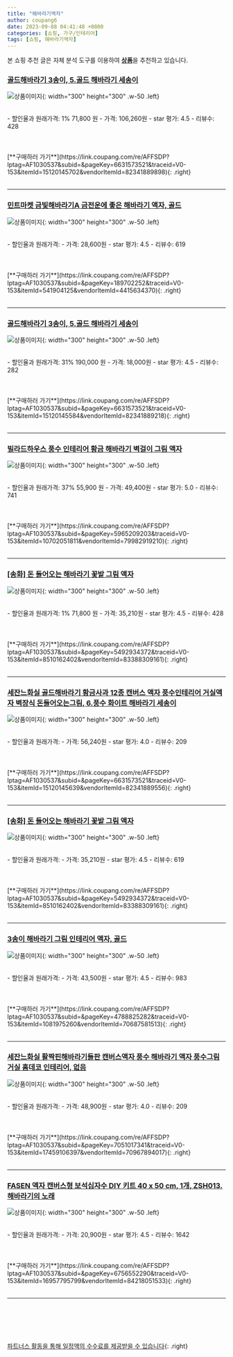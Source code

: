 ```yaml
---
title: "해바라기액자"
author: coupang6
date: 2023-09-08 04:41:48 +0800
categories: [쇼핑, 가구/인테리어]
tags: [쇼핑, 해바라기액자]
---
```


본 쇼핑 추천 글은 자체 분석 도구를 이용하여 [**상품**](https://link.coupang.com/a/bao1ui)을 추천하고 있습니다.

### [골드해바라기 3송이, 5.골드 해바라기 세송이](https://link.coupang.com/re/AFFSDP?lptag=AF1030537&subid=&pageKey=6631573521&traceid=V0-153&itemId=15120145702&vendorItemId=82341889898)

![상품이미지](https://thumbnail7.coupangcdn.com/thumbnails/remote/230x230ex/image/vendor_inventory/35ce/8b320a3b3fb779e12f6c20661eb7faad85fbd0d52be64c3e177ea51bbc99.jpg){: width="300" height="300" .w-50 .left}


<br>
- 할인율과 원래가격: 1%  71,800   원
- 가격: 106,260원
- star 평가: 4.5
- 리뷰수: 428
<br>
<br>
<br>
<br>
[**구매하러 가기**](https://link.coupang.com/re/AFFSDP?lptag=AF1030537&subid=&pageKey=6631573521&traceid=V0-153&itemId=15120145702&vendorItemId=82341889898){: .right}
<br>
<br>

---

### [민트마켓 금빛해바라기A 금전운에 좋은 해바라기 액자, 골드](https://link.coupang.com/re/AFFSDP?lptag=AF1030537&subid=&pageKey=189702252&traceid=V0-153&itemId=541904125&vendorItemId=4415634370)

![상품이미지](https://thumbnail9.coupangcdn.com/thumbnails/remote/230x230ex/image/vendor_inventory/6431/aace348dd42651918e9185a2e917f5a9e87bf9c43b8e21ca490514319f38.jpg){: width="300" height="300" .w-50 .left}


<br>
- 할인율과 원래가격: 
- 가격: 28,600원
- star 평가: 4.5
- 리뷰수: 619
<br>
<br>
<br>
<br>
[**구매하러 가기**](https://link.coupang.com/re/AFFSDP?lptag=AF1030537&subid=&pageKey=189702252&traceid=V0-153&itemId=541904125&vendorItemId=4415634370){: .right}
<br>
<br>

---

### [골드해바라기 3송이, 5.골드 해바라기 세송이](https://link.coupang.com/re/AFFSDP?lptag=AF1030537&subid=&pageKey=6631573521&traceid=V0-153&itemId=15120145584&vendorItemId=82341889218)

![상품이미지](https://thumbnail7.coupangcdn.com/thumbnails/remote/230x230ex/image/vendor_inventory/35ce/8b320a3b3fb779e12f6c20661eb7faad85fbd0d52be64c3e177ea51bbc99.jpg){: width="300" height="300" .w-50 .left}


<br>
- 할인율과 원래가격: 31%  190,000   원
- 가격: 18,000원
- star 평가: 4.5
- 리뷰수: 282
<br>
<br>
<br>
<br>
[**구매하러 가기**](https://link.coupang.com/re/AFFSDP?lptag=AF1030537&subid=&pageKey=6631573521&traceid=V0-153&itemId=15120145584&vendorItemId=82341889218){: .right}
<br>
<br>

---

### [빌라드하우스 풍수 인테리어 황금 해바라기 벽걸이 그림 액자](https://link.coupang.com/re/AFFSDP?lptag=AF1030537&subid=&pageKey=5965209203&traceid=V0-153&itemId=10702051811&vendorItemId=79982919210)

![상품이미지](https://thumbnail10.coupangcdn.com/thumbnails/remote/230x230ex/image/retail/images/2970583860985857-9bec9d18-b9f8-4491-8bf1-895566270b9f.jpg){: width="300" height="300" .w-50 .left}


<br>
- 할인율과 원래가격: 37%  55,900   원
- 가격: 49,400원
- star 평가: 5.0
- 리뷰수: 741
<br>
<br>
<br>
<br>
[**구매하러 가기**](https://link.coupang.com/re/AFFSDP?lptag=AF1030537&subid=&pageKey=5965209203&traceid=V0-153&itemId=10702051811&vendorItemId=79982919210){: .right}
<br>
<br>

---

### [[송화] 돈 들어오는 해바라기 꽃밭 그림 액자](https://link.coupang.com/re/AFFSDP?lptag=AF1030537&subid=&pageKey=5492934372&traceid=V0-153&itemId=8510162402&vendorItemId=83388309161)

![상품이미지](https://thumbnail7.coupangcdn.com/thumbnails/remote/230x230ex/image/vendor_inventory/cc62/ee796be5a70b5514e0b80385bca54642a9f3f8fe741eb1b5a456a7644b61.png){: width="300" height="300" .w-50 .left}


<br>
- 할인율과 원래가격: 1%  71,800   원
- 가격: 35,210원
- star 평가: 4.5
- 리뷰수: 428
<br>
<br>
<br>
<br>
[**구매하러 가기**](https://link.coupang.com/re/AFFSDP?lptag=AF1030537&subid=&pageKey=5492934372&traceid=V0-153&itemId=8510162402&vendorItemId=83388309161){: .right}
<br>
<br>

---

### [세잔느화실 골드해바라기 황금사과 12종 캔버스 액자 풍수인테리어 거실액자 벽장식 돈들어오는그림, 6.풍수 화이트 해바라기 세송이](https://link.coupang.com/re/AFFSDP?lptag=AF1030537&subid=&pageKey=6631573521&traceid=V0-153&itemId=15120145639&vendorItemId=82341889556)

![상품이미지](https://thumbnail7.coupangcdn.com/thumbnails/remote/230x230ex/image/vendor_inventory/5649/2907987a32e58cd9084a6a09af5fbe13b125c078838a4aa89e40dfb7bedf.jpg){: width="300" height="300" .w-50 .left}


<br>
- 할인율과 원래가격: 
- 가격: 56,240원
- star 평가: 4.0
- 리뷰수: 209
<br>
<br>
<br>
<br>
[**구매하러 가기**](https://link.coupang.com/re/AFFSDP?lptag=AF1030537&subid=&pageKey=6631573521&traceid=V0-153&itemId=15120145639&vendorItemId=82341889556){: .right}
<br>
<br>

---

### [[송화] 돈 들어오는 해바라기 꽃밭 그림 액자](https://link.coupang.com/re/AFFSDP?lptag=AF1030537&subid=&pageKey=5492934372&traceid=V0-153&itemId=8510162402&vendorItemId=83388309161)

![상품이미지](https://thumbnail7.coupangcdn.com/thumbnails/remote/230x230ex/image/vendor_inventory/cc62/ee796be5a70b5514e0b80385bca54642a9f3f8fe741eb1b5a456a7644b61.png){: width="300" height="300" .w-50 .left}


<br>
- 할인율과 원래가격: 
- 가격: 35,210원
- star 평가: 4.5
- 리뷰수: 619
<br>
<br>
<br>
<br>
[**구매하러 가기**](https://link.coupang.com/re/AFFSDP?lptag=AF1030537&subid=&pageKey=5492934372&traceid=V0-153&itemId=8510162402&vendorItemId=83388309161){: .right}
<br>
<br>

---

### [3송이 해바라기 그림 인테리어 액자, 골드](https://link.coupang.com/re/AFFSDP?lptag=AF1030537&subid=&pageKey=4788825282&traceid=V0-153&itemId=1081975260&vendorItemId=70687581513)

![상품이미지](https://thumbnail6.coupangcdn.com/thumbnails/remote/230x230ex/image/retail/images/2020/05/12/17/1/f91756f9-5bcc-4fdf-bea2-0a25e4c65a2e.jpg){: width="300" height="300" .w-50 .left}


<br>
- 할인율과 원래가격: 
- 가격: 43,500원
- star 평가: 4.5
- 리뷰수: 983
<br>
<br>
<br>
<br>
[**구매하러 가기**](https://link.coupang.com/re/AFFSDP?lptag=AF1030537&subid=&pageKey=4788825282&traceid=V0-153&itemId=1081975260&vendorItemId=70687581513){: .right}
<br>
<br>

---

### [세잔느화실 활짝핀해바라기들판 캔버스액자 풍수 해바라기 액자 풍수그림 거실 홈데코 인테리어, 없음](https://link.coupang.com/re/AFFSDP?lptag=AF1030537&subid=&pageKey=7051017341&traceid=V0-153&itemId=17459106397&vendorItemId=70967894017)

![상품이미지](https://thumbnail6.coupangcdn.com/thumbnails/remote/230x230ex/image/vendor_inventory/f82f/659b26ae17e6a606de7524e6aac4641ee1879f0241de801ecbf36dafa0f7.jpg){: width="300" height="300" .w-50 .left}


<br>
- 할인율과 원래가격: 
- 가격: 48,900원
- star 평가: 4.0
- 리뷰수: 209
<br>
<br>
<br>
<br>
[**구매하러 가기**](https://link.coupang.com/re/AFFSDP?lptag=AF1030537&subid=&pageKey=7051017341&traceid=V0-153&itemId=17459106397&vendorItemId=70967894017){: .right}
<br>
<br>

---

### [FASEN 액자 캔버스형 보석십자수 DIY 키트 40 x 50 cm, 1개, ZSH013.해바라기의 노래](https://link.coupang.com/re/AFFSDP?lptag=AF1030537&subid=&pageKey=6756552290&traceid=V0-153&itemId=16957795799&vendorItemId=84218051533)

![상품이미지](https://thumbnail9.coupangcdn.com/thumbnails/remote/230x230ex/image/vendor_inventory/27ac/1074ea79fae2033ee0deed6bb0af2b693332a2e91c5bb2449d87f8bc947e.jpg){: width="300" height="300" .w-50 .left}


<br>
- 할인율과 원래가격: 
- 가격: 20,900원
- star 평가: 4.5
- 리뷰수: 1642
<br>
<br>
<br>
<br>
[**구매하러 가기**](https://link.coupang.com/re/AFFSDP?lptag=AF1030537&subid=&pageKey=6756552290&traceid=V0-153&itemId=16957795799&vendorItemId=84218051533){: .right}
<br>
<br>

---
<br><br><br><br><br> [파트너스 활동을 통해 일정액의 수수료를 제공받을 수 있습니다](https://link.coupang.com/a/bao1ui){: .right}